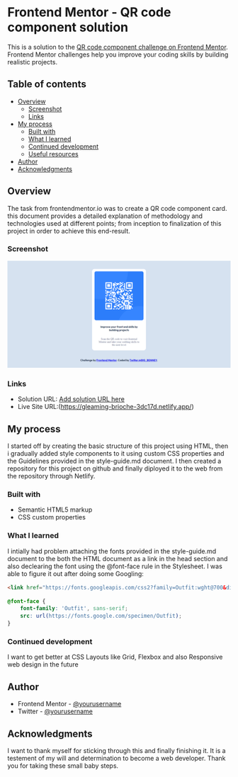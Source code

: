# Frontend Mentor - QR code component solution

This is a solution to the [QR code component challenge on Frontend Mentor](https://www.frontendmentor.io/challenges/qr-code-component-iux_sIO_H). Frontend Mentor challenges help you improve your coding skills by building realistic projects. 

## Table of contents

- [Overview](#overview)
  - [Screenshot](#screenshot)
  - [Links](#links)
- [My process](#my-process)
  - [Built with](#built-with)
  - [What I learned](#what-i-learned)
  - [Continued development](#continued-development)
  - [Useful resources](#useful-resources)
- [Author](#author)
- [Acknowledgments](#acknowledgments)


## Overview

The task from frontendmentor.io was to create a QR code component card. this document provides a detailed explanation of methodology and technologies used at different points; from inception to finalization of this project in order to achieve this end-result.

### Screenshot

![Solution preview for the QR code component coding challenge](./images/Screenshot.png)


### Links

- Solution URL: [Add solution URL here](https://your-solution-url.com)
- Live Site URL:(https://gleaming-brioche-3dc17d.netlify.app/)

## My process

I started off by creating the basic structure of this project using HTML, then i gradually added style components to it using  custom CSS properties and the Guidelines provided in the style-guide.md document. I then created a repository for this project on github and finally diployed it to the web from the repository through Netlify.   


### Built with

- Semantic HTML5 markup
- CSS custom properties

### What I learned

I intially had problem attaching the fonts provided in the style-guide.md document to the both the HTML document as a link in the head section and also declearing the font using the @font-face rule in the Stylesheet. I was able to figure it  out after doing some Googling:

```html
<link href="https://fonts.googleapis.com/css2?family=Outfit:wght@700&display=swap" rel="stylesheet">
```
```css
@font-face {
    font-family: 'Outfit', sans-serif;
    src: url(https://fonts.google.com/specimen/Outfit);
}
```

### Continued development
 I want to get better at CSS Layouts like Grid, Flexbox and also Responsive web design in the future


## Author

- Frontend Mentor - [@yourusername](https://www.frontendmentor.io/profile/NtajiBenbor)
- Twitter - [@yourusername](https://www.twitter.com/BIG_BENNEY)

## Acknowledgments

I want to thank myself for sticking through this and finally finishing it. It is a testement of my will and determination to become a web developer. Thank you for taking these small baby steps.
